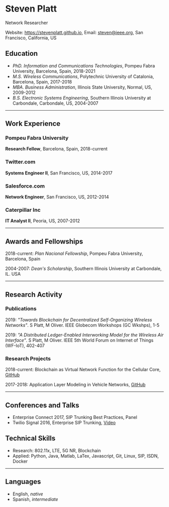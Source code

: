 # Steven Platt
Network Researcher

Website: https://stevenplatt.github.io, Email: steven@ieee.org, San Francisco, California, US

## Education
* *PhD. Information and Communications Technologies*, Pompeu Fabra University, Barcelona, Spain, 2018-2021
* *M.S. Wireless Communications*, Polytechnic University of Catalonia, Barcelona, Spain, 2017-2018
* *MBA. Business Administration*, Illinois State University, Normal, US, 2009-2012
* *B.S. Electronic Systems Engineering*, Southern Illinois University at Carbondale, Carbondale, US, 2004-2007

---
## Work Experience
### Pompeu Fabra University
**Research Fellow**, Barcelona, Spain, 2018-current

### Twitter.com
**Systems Engineer II**, San Francisco, US, 2014-2017

### Salesforce.com
**Network Engineer**, San Francisco, US, 2012-2014

### Caterpillar Inc
**IT Analyst II**, Peoria, US, 2007-2012

---
## Awards and Fellowships
2018-current: *Plan Nacional Fellowship*, Pompeu Fabra University, Barcelona, Spain

2004-2007: *Dean's Scholarship*, Southern Illinois University at Carbondale, IL. USA

---
## Research Activity
### Publications
2019: *"Towards Blockchain for Decentralized Self-Organizing Wireless Networks"*. S Platt, M Oliver. IEEE Globecom Workshops (GC Wkshps), 1-5

2019: *"A Distributed Ledger-Enabled Interworking Model for the Wireless Air Interface"*. S Platt, M Oliver. IEEE 5th World Forum on Internet of Things (WF-IoT), 402-407

### Research Projects
2018-current: Blockchain as Virtual Network Function for the Cellular Core, [GitHub](https://github.com/stevenplatt/spectrum-protocol)

2017-2018: Application Layer Modeling in Vehicle Networks, [GitHub](https://github.com/stevenplatt/vsimrti-scenarios)

---
## Conferences and Talks
* Enterprise Connect 2017, SIP Trunking Best Practices, Panel
* Twilio Signal 2016, Enterprise SIP Trunking, [Video](https://www.youtube.com/watch?v=lFzqYgF2MPQ&feature=emb_logo)

## Technical Skills
* Research: 802.11x, LTE, 5G NR, Blockchain
* Applied: Python, Java, Matlab, LaTex, Javascript, Git, Linux, SIP, ISDN, Docker

---
## Languages
* English, *native*
* Spanish, *intermediate*
